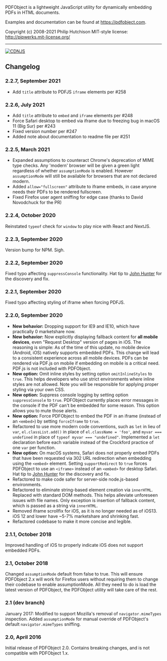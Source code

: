 PDFObject is a lightweight JavaScript utility for dynamically embedding PDFs in HTML documents.

Examples and documentation can be found at https://pdfobject.com.

Copyright (c) 2008-2021 Philip Hutchison
MIT-style license: http://pipwerks.mit-license.org/

-----

[![CDNJS](https://img.shields.io/cdnjs/v/pdfobject.svg)](https://cdnjs.com/libraries/pdfobject/)

## Changelog

### 2.2.7, September 2021
* Add `title` attribute to PDFJS `iframe` elements per #258

### 2.2.6, July 2021
* Add `title` attribute to `embed` and `iframe` elements per #248
* Force Safari desktop to embed via iframe due to freezing bug in macOS 11 (Big Sur) per #243
* Fixed version number per #247
* Added note about documentation to readme file per #251

### 2.2.5, March 2021
* Expanded assumptions to counteract Chrome's deprecation of MIME type checks. Any 'modern' browser will be given a green light regardless of whether `assumptionMode` is enabled. However `assumptionMode` will still be available for browsers that are not declared modern.
* Added `allow="fullscreen"` attribute to iframe embeds, in case anyone needs their PDFs to be rendered fullscreen.
* Fixed Firefox user agent sniffing for edge case (thanks to David Novodchuck for the PR)

### 2.2.4, October 2020
Reinstated `typeof` check for `window` to play nice with React and NextJS.

### 2.2.3, September 2020
Version bump for NPM. Sigh.

### 2.2.2, September 2020
Fixed typo affecting `suppressConsole` functionality. Hat tip to [John Hunter](https://github.com/johnhunter) for the discovery and fix.

### 2.2.1, September 2020
Fixed typo affecting styling of iframe when forcing PDFJS.

### 2.2.0, September 2020
* **New behavior:** Dropping support for IE9 and IE10, which have practically 0 marketshare now.
* **New behavior:** Now explicitly displaying fallback content for **all mobile devices**, even "Request Desktop" version of pages in iOS. The reasoning is simple: As of the time of this update, no mobile device (Android, iOS) natively supports embedded PDFs. This change will lead to a consistent experience across all mobile devices. PDFs can be rendered via PDF.js on mobile if embedding on mobile is a critical need. PDF.js is not included with PDFObject.
* **New option:** Omit inline styles by setting option `omitInlineStyles` to `true`. This helps developers who use strict environments where inline styles are not allowed. Note you will be responsible for applying proper styling via your own CSS.
* **New option:** Suppress console logging by setting option `suppressConsole` to `true`. PDFObject currently places error messages in the console if the PDF can't be embedded for some reason. This option allows you to mute those alerts.
* **New option:** Force PDFObject to embed the PDF in an iframe (instead of an `<embed>`) by setting `forceIframe` to `true`.
* Refactored to use more modern code conventions, such as `let` in lieu of `var`, `el.classList.add()` in place of `el.className = 'foo'`, and `myvar === undefined` in place of `typeof myvar === "undefined"`. Implemented a `let` declaration before each variable instead of the Crockford practice of one `var` per function.
* **New option:** On macOS systems, Safari does not properly embed PDFs that have been requested via 302 URL redirection when embedding using the `<embed>` element. Setting `supportRedirect` to `true` forces PDFObject to use an `<iframe>` instead of an `<embed>` for desktop Safari. Hat tip to [John Hunter](https://github.com/johnhunter) for the discovery and fix.
* Refactored to make code safer for server-side node.js-based environments.
* Refactored to eliminate string-based element creation via `innerHTML`. Replaced with standard DOM methods. This helps alleviate unforeseen issues with file names. Only exception is insertion of fallback content, which is passed as a string via `innerHTML`.
* Removed iframe scrollfix for iOS, as it is no longer needed as of iOS13. iOS 12 and lower have ~5-7% marketshare and shrinking fast.
* Refactored codebase to make it more concise and legible.

### 2.1.1, October 2018
Improved handling of iOS to properly indicate iOS does not support embedded PDFs.

### 2.1, October 2018
Changed `assumptionMode` default from false to true. This will ensure PDFObject 2.x will work for Firefox users without requiring them to change their codebase to enable assumptionMode. All they need to do is load the latest version of PDFObject, the PDFObject utility will take care of the rest.

### 2.1 (dev branch)
January 2017: Modified to support Mozilla's removal of `navigator.mimeTypes` inspection. Added `assumptionMode` for manual override of PDFObject's default `navigator.mimeTypes` sniffing.

### 2.0, April 2016
Initial release of PDFObject 2.0. Contains breaking changes, and is not compatible with PDFObject 1.x.
